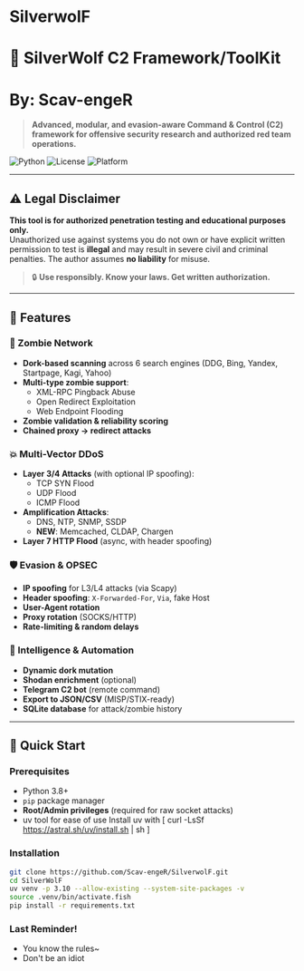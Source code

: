 # SilverwolF
# 🐺 SilverWolf C2 Framework/ToolKit
# By: Scav-engeR
> **Advanced, modular, and evasion-aware Command & Control (C2) framework for offensive security research and authorized red team operations.**

![Python](https://img.shields.io/badge/Python-3.8%2B-blue?logo=python)
![License](https://img.shields.io/badge/License-GPLv3-red)
![Platform](https://img.shields.io/badge/Platform-Linux%20%7C%20Windows%20%7C%20macOS-lightgrey)

---

## ⚠️ Legal Disclaimer

**This tool is for authorized penetration testing and educational purposes only.**  
Unauthorized use against systems you do not own or have explicit written permission to test is **illegal** and may result in severe civil and criminal penalties. The author assumes **no liability** for misuse.

> 🔒 **Use responsibly. Know your laws. Get written authorization.**

---

## 🌟 Features

### 🧟 Zombie Network
- **Dork-based scanning** across 6 search engines (DDG, Bing, Yandex, Startpage, Kagi, Yahoo)
- **Multi-type zombie support**:
  - XML-RPC Pingback Abuse
  - Open Redirect Exploitation
  - Web Endpoint Flooding
- **Zombie validation & reliability scoring**
- **Chained proxy → redirect attacks**

### 💥 Multi-Vector DDoS
- **Layer 3/4 Attacks** (with optional IP spoofing):
  - TCP SYN Flood
  - UDP Flood
  - ICMP Flood
- **Amplification Attacks**:
  - DNS, NTP, SNMP, SSDP
  - **NEW**: Memcached, CLDAP, Chargen
- **Layer 7 HTTP Flood** (async, with header spoofing)

### 🛡️ Evasion & OPSEC
- **IP spoofing** for L3/L4 attacks (via Scapy)
- **Header spoofing**: `X-Forwarded-For`, `Via`, fake Host
- **User-Agent rotation**
- **Proxy rotation** (SOCKS/HTTP)
- **Rate-limiting & random delays**

### 🧠 Intelligence & Automation
- **Dynamic dork mutation**
- **Shodan enrichment** (optional)
- **Telegram C2 bot** (remote command)
- **Export to JSON/CSV** (MISP/STIX-ready)
- **SQLite database** for attack/zombie history

---

## 🚀 Quick Start

### Prerequisites
- Python 3.8+
- `pip` package manager
- **Root/Admin privileges** (required for raw socket attacks)
- uv tool for ease of use
Install uv with [ curl -LsSf https://astral.sh/uv/install.sh | sh ]

### Installation
```bash
git clone https://github.com/Scav-engeR/SilverwolF.git
cd SilverWolF
uv venv -p 3.10 --allow-existing --system-site-packages -v
source .venv/bin/activate.fish
pip install -r requirements.txt
```
### Last Reminder!
- You know the rules~
- Don't be an idiot

